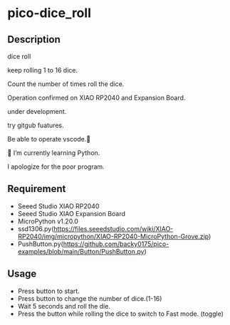 # pico-dice_roll 
## Description
dice roll

keep rolling 1 to 16 dice.

Count the number of times roll the dice.

Operation confirmed on XIAO RP2040 and Expansion Board.

under development.

try gitgub fuatures.

Be able to operate vscode.🐣

🌱 I’m currently learning Python.

I apologize for the poor program.

## Requirement
* Seeed Studio XIAO RP2040
* Seeed Studio XIAO Expansion Board
* MicroPython v1.20.0
* ssd1306.py(https://files.seeedstudio.com/wiki/XIAO-RP2040/img/micropython/XIAO-RP2040-MicroPython-Grove.zip)
* PushButton.py(https://github.com/backy0175/pico-examples/blob/main/Button/PushButton.py)

## Usage
* Press button to start.
* Press button to change the number of dice.(1-16)
* Wait 5 seconds and roll the die.
* Press the button while rolling the dice to switch to Fast mode. (toggle)